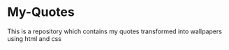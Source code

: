 # My-Quotes
This is a repository which contains my quotes transformed into wallpapers using html and css
